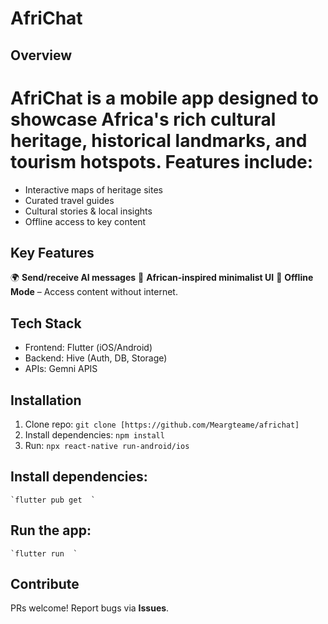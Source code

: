 # AfriChat

## Overview

# AfriChat is a mobile app designed to showcase Africa's rich cultural heritage, historical landmarks, and tourism hotspots. Features include:

- Interactive maps of heritage sites
- Curated travel guides
- Cultural stories & local insights
- Offline access to key content

## Key Features

🌍 **Send/receive AI messages**
📖 **African-inspired minimalist UI**
📱 **Offline Mode** – Access content without internet.

## Tech Stack

- Frontend: Flutter (iOS/Android)
- Backend: Hive (Auth, DB, Storage)
- APIs: Gemni APIS

## Installation

1. Clone repo: `git clone [https://github.com/Meargteame/africhat]`
2. Install dependencies: `npm install`
3. Run: `npx react-native run-android/ios`

## Install dependencies:

    `flutter pub get  `

## Run the app:

    `flutter run  `

## Contribute

PRs welcome! Report bugs via **Issues**.
